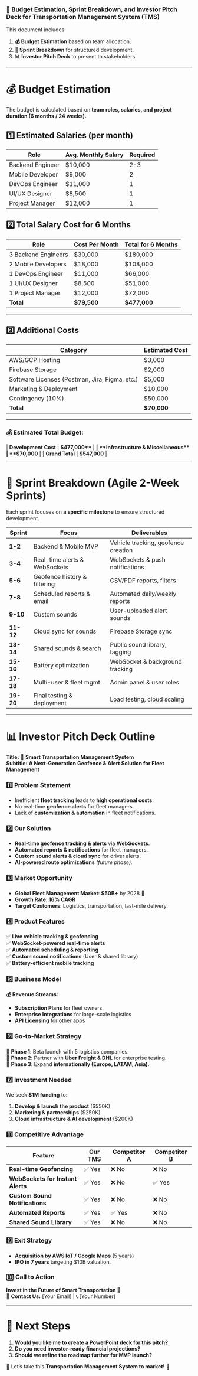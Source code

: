 ### **🚀 Budget Estimation, Sprint Breakdown, and Investor Pitch Deck for Transportation Management System (TMS)**

This document includes:
1. **💰 Budget Estimation** based on team allocation.
2. **📅 Sprint Breakdown** for structured development.
3. **📊 Investor Pitch Deck** to present to stakeholders.

---

# **💰 Budget Estimation**
The budget is calculated based on **team roles, salaries, and project duration (6 months / 24 weeks).**

## **1️⃣ Estimated Salaries (per month)**
| Role | Avg. Monthly Salary | Required |
|------|---------------------|----------|
| Backend Engineer | $10,000 | 2-3 |
| Mobile Developer | $9,000 | 2 |
| DevOps Engineer | $11,000 | 1 |
| UI/UX Designer | $8,500 | 1 |
| Project Manager | $12,000 | 1 |

## **2️⃣ Total Salary Cost for 6 Months**
| Role | Cost Per Month | Total for 6 Months |
|------|---------------|--------------------|
| 3 Backend Engineers | $30,000 | $180,000 |
| 2 Mobile Developers | $18,000 | $108,000 |
| 1 DevOps Engineer | $11,000 | $66,000 |
| 1 UI/UX Designer | $8,500 | $51,000 |
| 1 Project Manager | $12,000 | $72,000 |
| **Total** | **$79,500** | **$477,000** |

---

## **3️⃣ Additional Costs**
| Category | Estimated Cost |
|----------|---------------|
| AWS/GCP Hosting | $3,000 |
| Firebase Storage | $2,000 |
| Software Licenses (Postman, Jira, Figma, etc.) | $5,000 |
| Marketing & Deployment | $10,000 |
| Contingency (10%) | $50,000 |
| **Total** | **$70,000** |

---

### **💰 Estimated Total Budget:**
| **Development Cost** | **$477,000** |
| **Infrastructure & Miscellaneous** | **$70,000** |
| **Grand Total** | **$547,000** |

---

# **📅 Sprint Breakdown (Agile 2-Week Sprints)**
Each sprint focuses on **a specific milestone** to ensure structured development.

| Sprint | Focus | Deliverables |
|--------|---------------------------------|-------------------------------|
| **1-2** | Backend & Mobile MVP | Vehicle tracking, geofence creation |
| **3-4** | Real-time alerts & WebSockets | WebSockets & push notifications |
| **5-6** | Geofence history & filtering | CSV/PDF reports, filters |
| **7-8** | Scheduled reports & email | Automated daily/weekly reports |
| **9-10** | Custom sounds | User-uploaded alert sounds |
| **11-12** | Cloud sync for sounds | Firebase Storage sync |
| **13-14** | Shared sounds & search | Public sound library, tagging |
| **15-16** | Battery optimization | WebSocket & background tracking |
| **17-18** | Multi-user & fleet mgmt | Admin panel & user roles |
| **19-20** | Final testing & deployment | Load testing, cloud scaling |

---

# **📊 Investor Pitch Deck Outline**
**Title:** 🚀 **Smart Transportation Management System**  
**Subtitle:** **A Next-Generation Geofence & Alert Solution for Fleet Management**  

### **1️⃣ Problem Statement**
- Inefficient **fleet tracking** leads to **high operational costs**.
- No real-time **geofence alerts** for fleet managers.
- Lack of **customization & automation** in fleet notifications.

### **2️⃣ Our Solution**
- **Real-time geofence tracking & alerts** via **WebSockets**.
- **Automated reports & notifications** for fleet managers.
- **Custom sound alerts & cloud sync** for driver alerts.
- **AI-powered route optimizations** *(future phase).*

### **3️⃣ Market Opportunity**
- **Global Fleet Management Market**: **$50B+** by 2028 🚀
- **Growth Rate**: **16% CAGR**
- **Target Customers**: Logistics, transportation, last-mile delivery.

### **4️⃣ Product Features**
✅ **Live vehicle tracking & geofencing**  
✅ **WebSocket-powered real-time alerts**  
✅ **Automated scheduling & reporting**  
✅ **Custom sound notifications** (User & shared library)  
✅ **Battery-efficient mobile tracking**  

### **5️⃣ Business Model**
**💰 Revenue Streams:**
- **Subscription Plans** for fleet owners
- **Enterprise Integrations** for large-scale logistics
- **API Licensing** for other apps

### **6️⃣ Go-to-Market Strategy**
🚀 **Phase 1**: Beta launch with 5 logistics companies.  
🚀 **Phase 2**: Partner with **Uber Freight & DHL** for enterprise testing.  
🚀 **Phase 3**: Expand **internationally (Europe, LATAM, Asia).**  

### **7️⃣ Investment Needed**
We seek **$1M funding** to:
1. **Develop & launch the product** ($550K)
2. **Marketing & partnerships** ($250K)
3. **Cloud infrastructure & AI development** ($200K)

### **8️⃣ Competitive Advantage**
| **Feature** | **Our TMS** | **Competitor A** | **Competitor B** |
|------------|------------|----------------|----------------|
| **Real-time Geofencing** | ✅ Yes | ❌ No | ❌ No |
| **WebSockets for Instant Alerts** | ✅ Yes | ❌ No | ✅ Yes |
| **Custom Sound Notifications** | ✅ Yes | ❌ No | ❌ No |
| **Automated Reports** | ✅ Yes | ✅ Yes | ❌ No |
| **Shared Sound Library** | ✅ Yes | ❌ No | ❌ No |

### **9️⃣ Exit Strategy**
- **Acquisition by AWS IoT / Google Maps** (5 years)
- **IPO in 7 years** targeting $10B valuation.

### **🔟 Call to Action**
**Invest in the Future of Smart Transportation 🚀**  
📩 **Contact Us:** [Your Email] | 📞 [Your Number]

---

# **🎯 Next Steps**
1. **Would you like me to create a PowerPoint deck for this pitch?**  
2. **Do you need investor-ready financial projections?**  
3. **Should we refine the roadmap further for MVP launch?**  

🚀 Let’s take this **Transportation Management System to market!** 🚀

